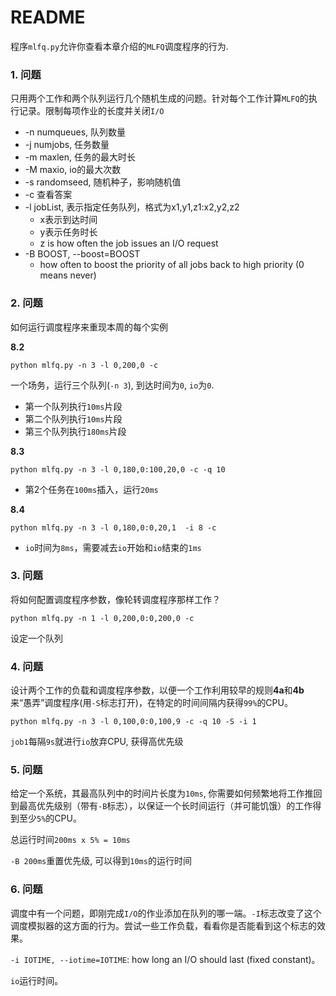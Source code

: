 # README

程序`mlfq.py`允许你查看本章介绍的`MLFQ`调度程序的行为.

### 1. 问题

只用两个工作和两个队列运行几个随机生成的问题。针对每个工作计算`MLFQ`的执行记录。限制每项作业的长度并关闭`I/O`


* -n numqueues, 队列数量
* -j numjobs, 任务数量
* -m maxlen, 任务的最大时长
* -M maxio, io的最大次数
* -s randomseed, 随机种子，影响随机值
* -c 查看答案
* -l jobList, 表示指定任务队列，格式为x1,y1,z1:x2,y2,z2
	* x表示到达时间
	* y表示任务时长
	* z is how often the job issues an I/O request
* -B BOOST, --boost=BOOST
    * how often to boost the priority of all jobs back to high priority (0 means never)

### 2. 问题

如何运行调度程序来重现本周的每个实例

**8.2**

```
python mlfq.py -n 3 -l 0,200,0 -c
```

一个场务，运行三个队列(`-n 3`), 到达时间为`0`, `io`为`0`.

* 第一个队列执行`10ms`片段
* 第二个队列执行`10ms`片段
* 第三个队列执行`180ms`片段

**8.3**

```
python mlfq.py -n 3 -l 0,180,0:100,20,0 -c -q 10
```

* 第2个任务在`100ms`插入，运行`20ms`

**8.4**

```
python mlfq.py -n 3 -l 0,180,0:0,20,1  -i 8 -c 
```

* `io`时间为`8ms`，需要减去`io`开始和`io`结束的`1ms`

### 3. 问题

将如何配置调度程序参数，像轮转调度程序那样工作？

```
python mlfq.py -n 1 -l 0,200,0:0,200,0 -c
```

设定一个队列

### 4. 问题

设计两个工作的负载和调度程序参数，以便一个工作利用较早的规则**4a**和**4b**来“愚弄”调度程序(用`-S`标志打开)，在特定的时间间隔内获得`99%`的CPU。

```
python mlfq.py -n 3 -l 0,100,0:0,100,9 -c -q 10 -S -i 1
```

`job1`每隔`9s`就进行`io`放弃CPU, 获得高优先级

### 5. 问题

给定一个系统，其最高队列中的时间片长度为`10ms`, 你需要如何频繁地将工作推回到最高优先级别（带有`-B`标志），以保证一个长时间运行（并可能饥饿）的工作得到至少`5%`的CPU。

总运行时间`200ms x 5% = 10ms`

`-B 200ms`重置优先级, 可以得到`10ms`的运行时间

### 6. 问题

调度中有一个问题，即刚完成`I/O`的作业添加在队列的哪一端。`-I`标志改变了这个调度模拟器的这方面的行为。尝试一些工作负载，看看你是否能看到这个标志的效果。

`-i IOTIME, --iotime=IOTIME`: how long an I/O should last (fixed constant)。

`io`运行时间。